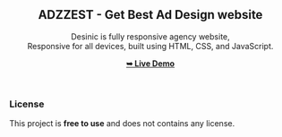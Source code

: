 <div align="center">
  <br />
  <br />

  <h2 align="center">ADZZEST - Get Best Ad Design website</h2>

  Desinic is fully responsive agency website, <br />Responsive for all devices, built using HTML, CSS, and JavaScript.

  <a href="https://sangrams21.github.io/ADZZEST---Get-Best-Ad-Design/"><strong>➥ Live Demo</strong></a>

</div>

<br />

### License

This project is **free to use** and does not contains any license.
